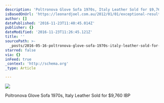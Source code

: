 ```yaml
---
description: 'Poltronova Glove Sofa 1970s, Italy Leather Sold for $9,760 IBP'
isBasedOnUrl: 'https://leonardjoel.com.au/2012/01/01/exceptional-results-modern-design-5/'
author: []
datePublished: '2016-11-23T11:40:45.014Z'
publisher: {}
dateModified: '2016-11-23T11:26:45.121Z'
title: ''
sourcePath: >-
  _posts/2016-05-16-poltronova-glove-sofa-1970s-italy-leather-sold-for-dollar9760-i.md
starred: false
via: {}
inFeed: true
_context: 'http://schema.org'
_type: Article

---
```

![](https://s3-ap-southeast-2.amazonaws.com/leonard-joel/wp-content/uploads/2015/08/901.jpg)

Poltronova Glove Sofa 1970s, Italy Leather Sold for $9,760 IBP